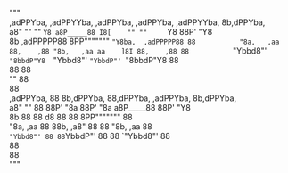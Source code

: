 """           
 ,adPPYba, ,adPPYYba,  ,adPPYba, ,adPPYba, ,adPPYYba, 8b,dPPYba,  
a8"     "" ""     `Y8 a8P_____88 I8[    "" ""     `Y8 88P'   "Y8  
8b         ,adPPPPP88 8PP"""""""  `"Y8ba,  ,adPPPPP88 88          
"8a,   ,aa 88,    ,88 "8b,   ,aa aa    ]8I 88,    ,88 88          
 `"Ybbd8"' `"8bbdP"Y8  `"Ybbd8"' `"YbbdP"' `"8bbdP"Y8 88   
            88             88                                 
           ""             88                                 
                          88                                 
 ,adPPYba, 88 8b,dPPYba,  88,dPPYba,   ,adPPYba, 8b,dPPYba,  
a8"     "" 88 88P'    "8a 88P'    "8a a8P_____88 88P'   "Y8  
8b         88 88       d8 88       88 8PP""""""" 88          
"8a,   ,aa 88 88b,   ,a8" 88       88 "8b,   ,aa 88          
 `"Ybbd8"' 88 88`YbbdP"'  88       88  `"Ybbd8"' 88          
              88                                             
              88           
"""
